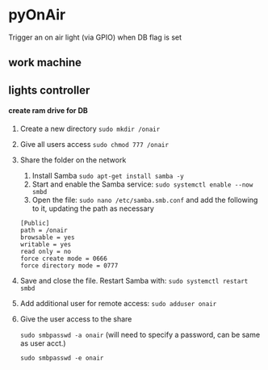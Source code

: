 # pyOnAir

Trigger an on air light (via GPIO) when DB flag is set




## work machine






## lights controller

#### create ram drive for DB
1. Create a new directory
  `sudo mkdir /onair`
2. Give all users access
  `sudo chmod 777 /onair`
3. Share the folder on the network
    1. Install Samba
      `sudo apt-get install samba -y`
    2. Start and enable the Samba service:
      `sudo systemctl enable --now smbd`
    3. Open the file:
      `sudo nano /etc/samba.smb.conf` and add the following to it, updating the path as necessary
    ```
    [Public]
    path = /onair
    browsable = yes
    writable = yes
    read only = no
    force create mode = 0666
    force directory mode = 0777
    ``` 
4. Save and close the file. Restart Samba with:
  `sudo systemctl restart smbd`
5. Add additional user for remote access:
  `sudo adduser onair`
6. Give the user access to the share

    `sudo smbpasswd -a onair` (will need to specify a password, can be same as user acct.)
    
    `sudo smbpasswd -e onair` 